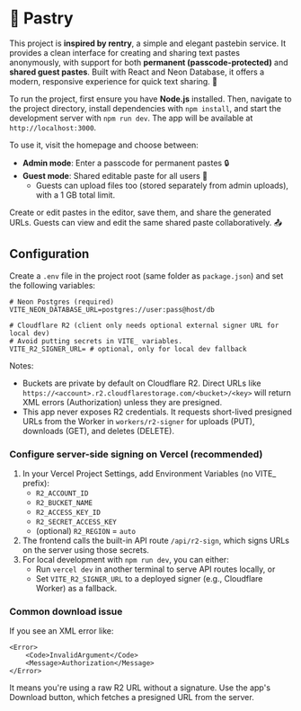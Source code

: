 # 📝 Pastry

This project is **inspired by rentry**, a simple and elegant pastebin service. It provides a clean interface for creating and sharing text pastes anonymously, with support for both **permanent (passcode-protected)** and **shared guest pastes**. Built with React and Neon Database, it offers a modern, responsive experience for quick text sharing. 🚀

To run the project, first ensure you have **Node.js** installed. Then, navigate to the project directory, install dependencies with `npm install`, and start the development server with `npm run dev`. The app will be available at `http://localhost:3000`.

To use it, visit the homepage and choose between:
- **Admin mode**: Enter a passcode for permanent pastes 🔒
- **Guest mode**: Shared editable paste for all users 👥
	- Guests can upload files too (stored separately from admin uploads), with a 1 GB total limit.

Create or edit pastes in the editor, save them, and share the generated URLs. Guests can view and edit the same shared paste collaboratively. 📤

## Configuration

Create a `.env` file in the project root (same folder as `package.json`) and set the following variables:

```
# Neon Postgres (required)
VITE_NEON_DATABASE_URL=postgres://user:pass@host/db

# Cloudflare R2 (client only needs optional external signer URL for local dev)
# Avoid putting secrets in VITE_ variables.
VITE_R2_SIGNER_URL= # optional, only for local dev fallback
```

Notes:
- Buckets are private by default on Cloudflare R2. Direct URLs like `https://<account>.r2.cloudflarestorage.com/<bucket>/<key>` will return XML errors (Authorization) unless they are presigned.
- This app never exposes R2 credentials. It requests short-lived presigned URLs from the Worker in `workers/r2-signer` for uploads (PUT), downloads (GET), and deletes (DELETE).

### Configure server-side signing on Vercel (recommended)

1. In your Vercel Project Settings, add Environment Variables (no VITE_ prefix):
	- `R2_ACCOUNT_ID`
	- `R2_BUCKET_NAME`
	- `R2_ACCESS_KEY_ID`
	- `R2_SECRET_ACCESS_KEY`
	- (optional) `R2_REGION` = `auto`
2. The frontend calls the built-in API route `/api/r2-sign`, which signs URLs on the server using those secrets.
3. For local development with `npm run dev`, you can either:
	- Run `vercel dev` in another terminal to serve API routes locally, or
	- Set `VITE_R2_SIGNER_URL` to a deployed signer (e.g., Cloudflare Worker) as a fallback.

### Common download issue

If you see an XML error like:

```
<Error>
	<Code>InvalidArgument</Code>
	<Message>Authorization</Message>
</Error>
```

It means you're using a raw R2 URL without a signature. Use the app's Download button, which fetches a presigned URL from the server.
